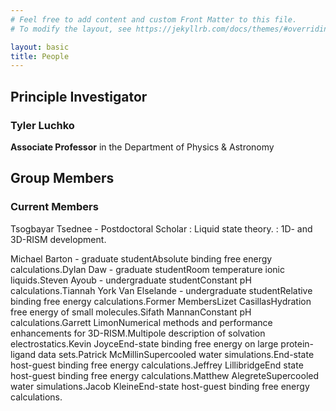 ```yaml
---
# Feel free to add content and custom Front Matter to this file.
# To modify the layout, see https://jekyllrb.com/docs/themes/#overriding-theme-defaults

layout: basic
title: People
---
```

## Principle Investigator
### Tyler Luchko

**Associate Professor** in the Department of Physics & Astronomy

## Group Members

### Current Members

Tsogbayar Tsednee - Postdoctoral Scholar
: Liquid state theory.
: 1D- and 3D-RISM development.

Michael Barton - graduate studentAbsolute binding free energy calculations.Dylan Daw - graduate studentRoom temperature ionic liquids.Steven Ayoub - undergraduate studentConstant pH calculations.Tiannah York Van Elselande - undergraduate studentRelative binding free energy calculations.Former MembersLizet CasillasHydration free energy of small molecules.Sifath MannanConstant pH calculations.Garrett LimonNumerical methods and performance enhancements for 3D-RISM.Multipole description of solvation electrostatics.Kevin JoyceEnd-state binding free energy on large protein-ligand data sets.Patrick McMillinSupercooled water simulations.End-state host-guest binding free energy calculations.Jeffrey LillibridgeEnd state host-guest binding free energy calculations.Matthew AlegreteSupercooled water simulations.Jacob KleineEnd-state host-guest binding free energy calculations.
